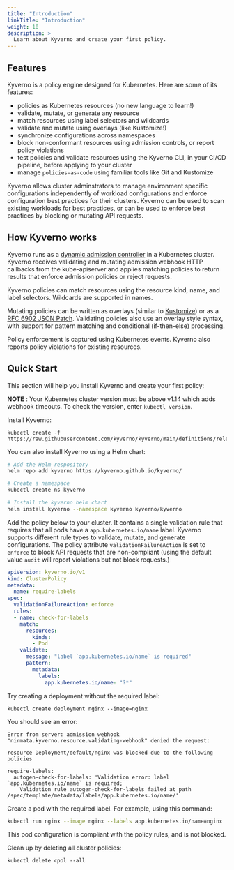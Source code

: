 ```yaml
---
title: "Introduction"
linkTitle: "Introduction"
weight: 10
description: >
  Learn about Kyverno and create your first policy.
---
```


## Features

Kyverno is a policy engine designed for Kubernetes. Here are some of its features:
* policies as Kubernetes resources (no new language to learn!)
* validate, mutate, or generate any resource
* match resources using label selectors and wildcards
* validate and mutate using overlays (like Kustomize!)
* synchronize configurations across namespaces
* block non-conformant resources using admission controls, or report policy violations 
* test policies and validate resources using the Kyverno CLI, in your CI/CD pipeline, before applying to your cluster 
* manage `policies-as-code` using familiar tools like Git and Kustomize

Kyverno allows cluster adminstrators to manage environment specific configurations independently of workload configurations and enforce configuration best practices for their clusters. Kyverno can be used to scan existing workloads for best practices, or can be used to enforce best practices by blocking or mutating API requests. 

## How Kyverno works

Kyverno runs as a [dynamic admission controller](https://kubernetes.io/docs/reference/access-authn-authz/extensible-admission-controllers/) in a Kubernetes cluster. Kyverno receives validating and mutating admission webhook HTTP callbacks from the kube-apiserver and applies matching policies to return results that enforce admission policies or reject requests.

Kyverno policies can match resources using the resource kind, name, and label selectors. Wildcards are supported in names.

Mutating policies can be written as overlays (similar to [Kustomize](https://kubernetes.io/docs/tasks/manage-kubernetes-objects/kustomization/#bases-and-overlays)) or as a [RFC 6902 JSON Patch](http://jsonpatch.com/). Validating policies also use an overlay style syntax, with support for pattern matching and conditional (if-then-else) processing.

Policy enforcement is captured using Kubernetes events. Kyverno also reports policy violations for existing resources.

## Quick Start

This section will help you install Kyverno and create your first policy:

**NOTE** : Your Kubernetes cluster version must be above v1.14 which adds webhook timeouts. 
To check the version, enter `kubectl version`.

Install Kyverno:

```console
kubectl create -f https://raw.githubusercontent.com/kyverno/kyverno/main/definitions/release/install.yaml
```

You can also install Kyverno using a Helm chart:

```sh
# Add the Helm respository
helm repo add kyverno https://kyverno.github.io/kyverno/

# Create a namespace
kubectl create ns kyverno

# Install the kyverno helm chart
helm install kyverno --namespace kyverno kyverno/kyverno
```

Add the policy below to your cluster. It contains a single validation rule that requires that all pods have a `app.kubernetes.io/name` label. Kyverno supports different rule types to validate, 
mutate, and generate configurations. The policy attribute `validationFailureAction` is set 
to `enforce` to block API requests that are non-compliant (using the default value `audit` 
will report violations but not block requests.)

```yaml
apiVersion: kyverno.io/v1
kind: ClusterPolicy
metadata:
  name: require-labels
spec:
  validationFailureAction: enforce
  rules:
  - name: check-for-labels
    match:
      resources:
        kinds:
        - Pod
    validate:
      message: "label `app.kubernetes.io/name` is required"
      pattern:
        metadata:
          labels:
            app.kubernetes.io/name: "?*"
```

Try creating a deployment without the required label:

```console
kubectl create deployment nginx --image=nginx
```

You should see an error:
```console
Error from server: admission webhook "nirmata.kyverno.resource.validating-webhook" denied the request:

resource Deployment/default/nginx was blocked due to the following policies

require-labels:
  autogen-check-for-labels: 'Validation error: label `app.kubernetes.io/name` is required;
    Validation rule autogen-check-for-labels failed at path /spec/template/metadata/labels/app.kubernetes.io/name/'
```

Create a pod with the required label. For example, using this command:

```sh
kubectl run nginx --image nginx --labels app.kubernetes.io/name=nginx
```

This pod configuration is compliant with the policy rules, and is not blocked. 

Clean up by deleting all cluster policies:

```console
kubectl delete cpol --all
```


